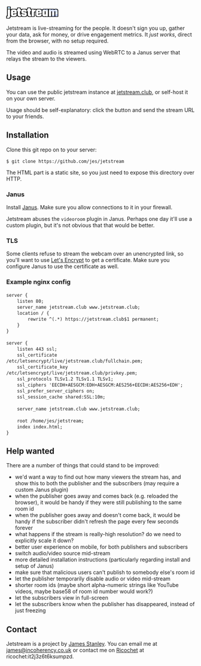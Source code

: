 ![Jetstream](img/jetstream.png)

Jetstream is live-streaming for the people. It doesn't sign you up, gather your data, ask for money, or drive engagement metrics. It *just works*, direct from the browser, with no setup required.

The video and audio is streamed using WebRTC to a Janus server that relays the stream to the viewers.

## Usage

You can use the public jetstream instance at [jetstream.club](https://jetstream.club), or self-host it on your own server.

Usage should be self-explanatory: click the button and send the stream URL to your friends.

## Installation

Clone this git repo on to your server:

    $ git clone https://github.com/jes/jetstream

The HTML part is a static site, so you just need to expose this directory over HTTP.

### Janus

Install [Janus](https://github.com/meetecho/janus-gateway). Make sure you allow connections to it in your firewall.

Jetstream abuses the `videoroom` plugin in Janus. Perhaps one day it'll use a custom plugin, but it's not obvious that that would be better.

### TLS

Some clients refuse to stream the webcam over an unencrypted link, so you'll want to use [Let's Encrypt](https://letsencrypt.org/) to get a certificate. Make sure you configure Janus to use the certificate as well.

### Example nginx config

```
server {
    listen 80;
    server_name jetstream.club www.jetstream.club;
    location / {
        rewrite ^(.*) https://jetstream.club$1 permanent;
    }
}

server {
    listen 443 ssl;
    ssl_certificate /etc/letsencrypt/live/jetstream.club/fullchain.pem;
    ssl_certificate_key /etc/letsencrypt/live/jetstream.club/privkey.pem;
    ssl_protocols TLSv1.2 TLSv1.1 TLSv1;
    ssl_ciphers 'EECDH+AESGCM:EDH+AESGCM:AES256+EECDH:AES256+EDH';
    ssl_prefer_server_ciphers on;
    ssl_session_cache shared:SSL:10m;

    server_name jetstream.club www.jetstream.club;

    root /home/jes/jetstream;
    index index.html;
}
```

## Help wanted

There are a number of things that could stand to be improved:

 * we'd want a way to find out how many viewers the stream has, and show this to both the publisher and the subscribers (may require a custom Janus plugin)
 * when the publisher goes away and comes back (e.g. reloaded the browser), it would be handy if they were still publishing to the same room id
 * when the publisher goes away and doesn't come back, it would be handy if the subscriber didn't refresh the page every few seconds forever
 * what happens if the stream is really-high resolution? do we need to explicitly scale it down?
 * better user experience on mobile, for both publishers and subscribers
 * switch audio/video source mid-stream
 * more detailed installation instructions (particularly regarding install and setup of Janus)
 * make sure that malicious users can't publish to somebody else's room id
 * let the publisher temporarily disable audio or video mid-stream
 * shorter room ids (maybe short alpha-numeric strings like YouTube videos, maybe base58 of room id number would work?)
 * let the subscribers view in full-screen
 * let the subscribers know when the publisher has disappeared, instead of just freezing

## Contact

Jetstream is a project by [James Stanley](https://incoherency.co.uk/). You can email me at [james@incoherency.co.uk](mailto:james@incoherency.co.uk) or contact me on [Ricochet](https://ricochet.im/) at ricochet:it2j3z6t6ksumpzd.
